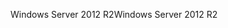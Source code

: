<span data-ttu-id="7c01d-101">Windows Server 2012 R2</span><span class="sxs-lookup"><span data-stu-id="7c01d-101">Windows Server 2012 R2</span></span>